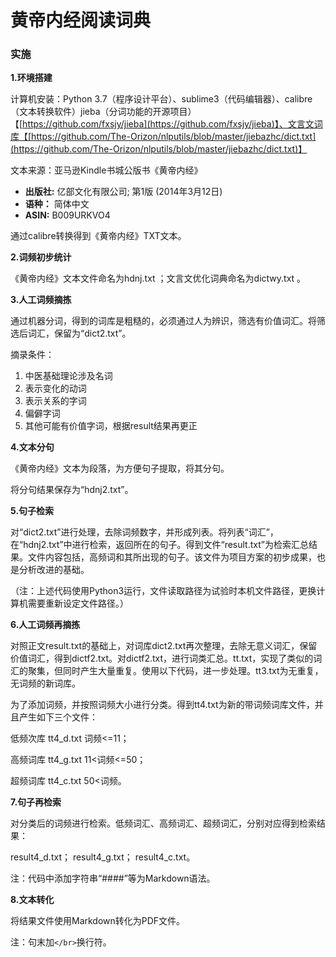 # 黄帝内经阅读词典

### 实施

**1.环境搭建**

计算机安装：Python 3.7（程序设计平台）、sublime3（代码编辑器）、calibre（文本转换软件）jieba（分词功能的开源项目）【[https://github.com/fxsjy/jieba](https://github.com/fxsjy/jieba)】、文言文词库【[https://github.com/The-Orizon/nlputils/blob/master/jiebazhc/dict.txt](https://github.com/The-Orizon/nlputils/blob/master/jiebazhc/dict.txt)】

文本来源：亚马逊Kindle书城公版书《黄帝内经》

* **出版社:** 亿部文化有限公司; 第1版 \(2014年3月12日\)
* **语种：** 简体中文
* **ASIN:** B009URKVO4

通过calibre转换得到《黄帝内经》TXT文本。

**2.词频初步统计**

《黄帝内经》文本文件命名为hdnj.txt ；文言文优化词典命名为dictwy.txt 。

**3.人工词频摘拣**

通过机器分词，得到的词库是粗糙的，必须通过人为辨识，筛选有价值词汇。将筛选后词汇，保留为“dict2.txt”。

摘录条件：

1. 中医基础理论涉及名词
2. 表示变化的动词
3. 表示关系的字词
4. 偏僻字词
5. 其他可能有价值字词，根据result结果再更正

**4.文本分句**

《黄帝内经》文本为段落，为方便句子提取，将其分句。

将分句结果保存为“hdnj2.txt”。

**5.句子检索**

对“dict2.txt”进行处理，去除词频数字，并形成列表。将列表“词汇”，在“hdnj2.txt”中进行检索，返回所在的句子。得到文件“result.txt”为检索汇总结果。文件内容包括，高频词和其所出现的句子。该文件为项目方案的初步成果，也是分析改进的基础。

（注：上述代码使用Python3运行，文件读取路径为试验时本机文件路径，更换计算机需要重新设定文件路径。）

**6.人工词频再摘拣**

对照正文result.txt的基础上，对词库dict2.txt再次整理，去除无意义词汇，保留价值词汇，得到dictf2.txt。对dictf2.txt，进行词类汇总。tt.txt，实现了类似的词汇的聚集，但同时产生大量重复。使用以下代码，进一步处理。tt3.txt为无重复，无词频的新词库。

为了添加词频，并按照词频大小进行分类。得到tt4.txt为新的带词频词库文件，并且产生如下三个文件：

低频次库 tt4\_d.txt 词频&lt;=11；

高频词库 tt4\_g.txt 11&lt;词频&lt;=50；

超频词库 tt4\_c.txt 50&lt;词频。

**7.句子再检索**

对分类后的词频进行检索。低频词汇、高频词汇、超频词汇，分别对应得到检索结果：

result4\_d.txt； result4\_g.txt； result4\_c.txt。

注：代码中添加字符串“\#\#\#\#”等为Markdown语法。

**8.文本转化**

将结果文件使用Markdown转化为PDF文件。

注：句末加`</br>`换行符。

